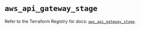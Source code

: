 # `aws_api_gateway_stage`

Refer to the Terraform Registry for docs: [`aws_api_gateway_stage`](https://registry.terraform.io/providers/hashicorp/aws/6.11.0/docs/resources/api_gateway_stage).
